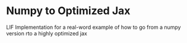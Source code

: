 # Numpy to Optimized Jax 

LIF Implementation for a real-word example of how to go from a numpy version rto a highly optimized jax
